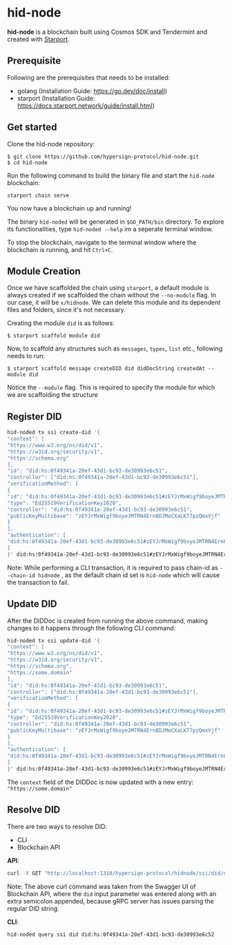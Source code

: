# hid-node
**hid-node** is a blockchain built using Cosmos SDK and Tendermint and created with [Starport](https://starport.com).

## Prerequisite

Following are the prerequisites that needs to be installed:

- golang (Installation Guide: https://go.dev/doc/install)
- starport (Installation Guide: https://docs.starport.network/guide/install.html)

## Get started

Clone the hid-node repository:

```
$ git clone https://github.com/hypersign-protocol/hid-node.git
$ cd hid-node
```

Run the following command to build the binary file and start the `hid-node` blockchain: 
```
starport chain serve
```

You now have a blockchain up and running!

The binary `hid-noded` will be generated in `$GO_PATH/bin` directory. To explore its functionalities, type `hid-noded --help` im a seperate terminal window.

To stop the blockchain, navigate to the terminal window where the blockchain is running, and hit `Ctrl+C`.

## Module Creation

Once we have scaffolded the chain using `starport`, a default module is always created if we scaffolded the chain without the `--no-module` flag. In our case, it will be `x/hidnode`. We can delete this module and its dependent files and folders, since it's not necessary.

Creating the module `did` is as follows:

```
$ starport scaffold module did
```

Now, to scaffold any structures such as `messages`, `types`, `list` etc., following needs to run:

```
$ starport scaffold message createDID did didDocString createdAt --module did
```
Notice the `--module` flag. This is required to specify the module for which we are scaffolding the structure


## Register DID

```sh
hid-noded tx ssi create-did '{
"context": [
"https://www.w3.org/ns/did/v1",
"https://w3id.org/security/v1",
"https://schema.org"
],
"id": "did:hs:0f49341a-20ef-43d1-bc93-de30993e6c51",
"controller": ["did:hs:0f49341a-20ef-43d1-bc93-de30993e6c51"],
"verificationMethod": [
{
"id": "did:hs:0f49341a-20ef-43d1-bc93-de30993e6c51#zEYJrMxWigf9boyeJMTRN4Ern8DJMoCXaLK77pzQmxVjf",
"type": "Ed25519VerificationKey2020",
"controller": "did:hs:0f49341a-20ef-43d1-bc93-de30993e6c51",
"publicKeyMultibase": "zEYJrMxWigf9boyeJMTRN4Ern8DJMoCXaLK77pzQmxVjf"
}
],
"authentication": [
"did:hs:0f49341a-20ef-43d1-bc93-de30993e6c51#zEYJrMxWigf9boyeJMTRN4Ern8DJMoCXaLK77pzQmxVjf"
]
}' did:hs:0f49341a-20ef-43d1-bc93-de30993e6c51#zEYJrMxWigf9boyeJMTRN4Ern8DJMoCXaLK77pzQmxVjf --ver-key oVtY1xceDZQjkfwlbCEC2vgeADcxpgd27vtYasBhcM/JLR6PnPoD9jvjSJrMsMJwS7faPy5OlFCdj/kgLVZMEg== --from alice --chain-id hidnode
```
Note: While performing a CLI transaction, it is required to pass chain-id as `--chain-id hidnode` , as the default chain id set is `hid-node` which will cause the transaction to fail.

## Update DID

After the DIDDoc is created from running the above command, making changes to it happens through the following CLI command:

```sh
hid-noded tx ssi update-did '{
"context": [
"https://www.w3.org/ns/did/v1",
"https://w3id.org/security/v1",
"https://schema.org",
"https://some.domain"
],
"id": "did:hs:0f49341a-20ef-43d1-bc93-de30993e6c51",
"controller": ["did:hs:0f49341a-20ef-43d1-bc93-de30993e6c51"],
"verificationMethod": [
{
"id": "did:hs:0f49341a-20ef-43d1-bc93-de30993e6c51#zEYJrMxWigf9boyeJMTRN4Ern8DJMoCXaLK77pzQmxVjf",
"type": "Ed25519VerificationKey2020",
"controller": "did:hs:0f49341a-20ef-43d1-bc93-de30993e6c51",
"publicKeyMultibase": "zEYJrMxWigf9boyeJMTRN4Ern8DJMoCXaLK77pzQmxVjf"
}
],
"authentication": [
"did:hs:0f49341a-20ef-43d1-bc93-de30993e6c51#zEYJrMxWigf9boyeJMTRN4Ern8DJMoCXaLK77pzQmxVjf"
]
}' did:hs:0f49341a-20ef-43d1-bc93-de30993e6c51#zEYJrMxWigf9boyeJMTRN4Ern8DJMoCXaLK77pzQmxVjf --ver-key oVtY1xceDZQjkfwlbCEC2vgeADcxpgd27vtYasBhcM/JLR6PnPoD9jvjSJrMsMJwS7faPy5OlFCdj/kgLVZMEg== --from alice --chain-id hidnode
```
The `context` field of the DIDDoc is now updated with a new entry: `"https://some.domain"`

## Resolve DID

There are two ways to resolve DID:

- CLI
- Blockchain API


**API**:
```sh
curl -X GET "http://localhost:1318/hypersign-protocol/hidnode/ssi/did/queryDidDocById/did%3Ahs%3A0f49341a-20ef-43d1-bc93-de30993e6c51%3A" -H  "accept: application/json"
```
Note: The above curl command was taken from the Swagger UI of Blockchain API, where the `did` input parameter was entered along with an extra semicolon appended, because gRPC server has issues parsing the regular DID string.

**CLI**:
```sh
hid-noded query ssi did did:hs:0f49341a-20ef-43d1-bc93-de30993e6c52
```